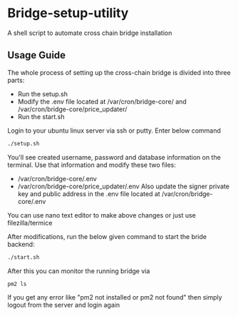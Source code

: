 
# Bridge-setup-utility
A shell script to automate cross chain bridge installation
## Usage Guide
The whole process of setting up the cross-chain bridge is divided into three parts:

 - Run the setup.sh
 - Modify the .env file located at /var/cron/bridge-core/ and /var/cron/bridge-core/price_updater/
 - Run the start.sh

Login to your ubuntu linux server via ssh or putty.
Enter below command
```bash
./setup.sh
```
You'll see created username, password and database information on the terminal. Use that information and modify these two files:
- /var/cron/bridge-core/.env
- /var/cron/bridge-core/price_updater/.env
Also update the signer private key and public address in the .env file located at /var/cron/bridge-core/.env

You can use nano text editor to make above changes or just use filezilla/termice

After modifications, run the below given command to start the bride backend:
```bash
./start.sh
```

After this you can monitor the running bridge via 
```bash
pm2 ls
```
If you get any error like "pm2 not installed or pm2 not found" then simply logout from the server and login again
